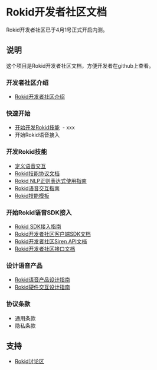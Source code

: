 Rokid开发者社区文档
===

Rokid开发者社区已于4月1号正式开启内测。

## 说明
这个项目是Rokid开发者社区文档，方便开发者在github上查看。

### 开发者社区介绍

- [Rokid开发者社区介绍](https://github.com/Rokid/docs/blob/master/1-GetStarted/Rokid%20introduction.md)

### 快速开始

- [开始开发Rokid技能](https://github.com/Rokid/docs/blob/master/1-GetStarted/Rokid%20Skills%20Kit.md)
  - xxx
- 开始Rokid语音接入


### 开发Rokid技能

- [定义语音交互](https://github.com/Rokid/docs/blob/master/2-RokidDocument/1-SkillsKit/Define%20Voice%20Interaction.md)
- [Rokid技能协议文档](https://github.com/Rokid/docs/blob/master/2-RokidDocument/1-SkillsKit/Cloud%20App%20Development%20Protocol_cn.md)
- [Rokid NLP正则表达式使用指南](https://github.com/Rokid/docs/blob/master/2-RokidDocument/1-SkillsKit/Rokid%20Regular%20Expression.md)
- [Rokid语音交互指南](https://github.com/Rokid/docs/blob/master/2-RokidDocument/1-SkillsKit/Rokid%20Voice%20Interaction%20Guidelines.md)
- [Rokid技能模板](https://github.com/Rokid/rokid-skill-sample)

### 开始Rokid语音SDK接入
- [Rokid SDK接入指南](https://github.com/Rokid/docs/blob/master/2-RokidDocument/2-EnableVoice/Rokid%20SDK%20Tutorial.md)
- [Rokid开发者社区客户端SDK文档](https://github.com/Rokid/docs/blob/master/3-ApiReference/sdk.md)
- [Rokid开发者社区Siren API文档](https://github.com/Rokid/rokid-blacksiren/blob/master/doc/siren%20api.md)
- [Rokid开发者社区接口文档](https://github.com/Rokid/rokid-openvoice/blob/master/README.md)

### 设计语音产品

- [Rokid语音产品设计指南](https://github.com/Rokid/docs/blob/master/2-RokidDocument/2-EnableVoice/Rokid%20hardware%20design%20guide.md)
- [Rokid硬件交互设计指南](https://github.com/Rokid/docs/blob/master/2-RokidDocument/2-EnableVoice/Rokid%20Hardware%20UX%20Design%20Guidelines.md)

### 协议条款

- 通用条款
- 隐私条款


## 支持
- [Rokid讨论区](https://developer-forum.rokid.com/)

